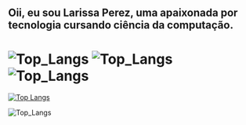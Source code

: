 ## Oii, eu sou Larissa Perez, uma apaixonada por tecnologia cursando ciência da computação.
  
 # ![Top_Langs](https://img.shields.io/badge/JavaScript-F7DF1E?style=for-the-badge&logo=javascript&logoColor=black) ![Top_Langs](https://img.shields.io/badge/HTML5-E34F26?style=for-the-badge&logo=html5&logoColor=white) ![Top_Langs](https://img.shields.io/badge/CSS3-1572B6?style=for-the-badge&logo=css3&logoColor=white)
  
 [![Top Langs](https://github-readme-stats.vercel.app/api/top-langs/?username=anuraghazra&layout=donut)](https://github.com/anuraghazra/github-readme-stats)

  ![Top_Langs](https://img.shields.io/badge/LinkedIn-0077B5?style=for-the-badge&logo=linkedin&logoColor=white)

<!---
larii-perez/larii-perez is a ✨ special ✨ repository because its `README.md` (this file) appears on your GitHub profile.
You can click the Preview link to take a look at your changes.
--->
